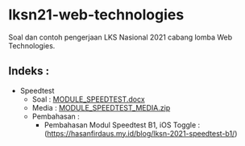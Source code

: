 # lksn21-web-technologies
Soal dan contoh pengerjaan LKS Nasional 2021 cabang lomba Web Technologies.

## Indeks :
- Speedtest
	- Soal : [MODULE_SPEEDTEST.docx](speedtest/MODULE_SPEEDTEST.docx)
	- Media : [MODULE_SPEEDTEST_MEDIA.zip](speedtest/MODULE_SPEEDTEST_MEDIA.zip)
	- Pembahasan :
		- Pembahasan Modul Speedtest B1, iOS Toggle : (https://hasanfirdaus.my.id/blog/lksn-2021-speedtest-b1/)